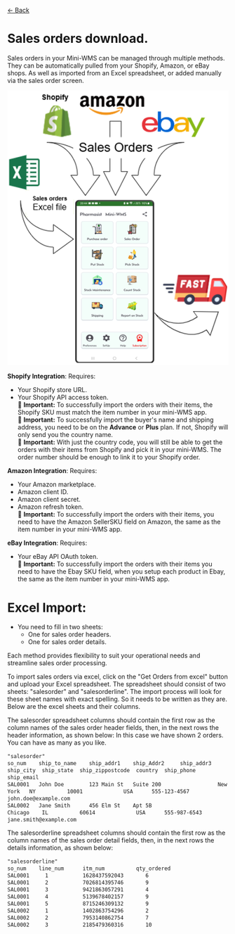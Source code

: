 [← Back](README.md)

# Sales orders download.

Sales orders in your Mini-WMS can be managed through multiple methods. They can be automatically pulled from your Shopify, Amazon, or eBay shops. As well as imported from an Excel spreadsheet, or added manually via the sales order screen.

![Visual Guide](asset/SODownloads.png)

**Shopify Integration**: Requires:  
- Your Shopify store URL.  
- Your Shopify API access token.  
🚨 **Important:** To successfully import the orders with their items, the Shopify SKU must match the item number in your mini-WMS app.  
🚨 **Important:** To successfully import the buyer's name and shipping address, you need to be on the **Advance** or **Plus** plan. If not, Shopify will only send you the country name.  
🚨 **Important:** With just the country code, you will still be able to get the orders with their items from Shopify and pick it in your mini-WMS. The order number should be enough to link it to your Shopify order.

**Amazon Integration**: Requires:  
- Your Amazon marketplace.  
- Amazon client ID.  
- Amazon client secret.  
- Amazon refresh token.  
🚨 **Important:** To successfully import the orders with their items, you need to have the Amazon SellerSKU field on Amazon, the same as the item number in your mini-WMS app.

**eBay Integration**: Requires:  
- Your eBay API OAuth token.  
🚨 **Important:** To successfully import the orders with their items you need to have the Ebay SKU field, when you setup each product in Ebay, the same as the item number in your mini-WMS app.

# **Excel Import**:  
- You need to fill in two sheets:  
  - One for sales order headers.  
  - One for sales order details.  
    
Each method provides flexibility to suit your operational needs and streamline sales order processing.

To import sales orders via excel, click on the "Get Orders from excel" button and upload your Excel spreadsheet.
The spreadsheet should consist of two sheets: "salesorder" and "salesorderline". The import process will look for these sheet names with exact spelling.
So it needs to be written as they are. Below are the excel sheets and their columns.

The salesorder spreadsheet columns should contain the first row as the column names of the sales order header fields, then, in the next rows the header information, as shown below:
In this case we have shown 2 orders. You can have as many as you like.

```
"salesorder"
so_num    ship_to_name    ship_addr1    ship_Addr2     ship_addr3  ship_city  ship_state  ship_zippostcode  country  ship_phone     ship_email
SAL0001   John Doe        123 Main St   Suite 200                  New York   NY          10001             USA      555-123-4567   john.doe@example.com
SAL0002   Jane Smith      456 Elm St    Apt 5B                     Chicago    IL          60614             USA      555-987-6543   jane.smith@example.com
```

The salesorderline spreadsheet columns should contain the first row as the column names of the sales order detail fields, then, in the next rows the details information, as shown below:

```
"salesorderline"
so_num    line_num      itm_num          qty_ordered
SAL0001	    1	        1628437592043	    6
SAL0001	    2	        7026814395746	    9
SAL0001	    3	        9421863057291	    4
SAL0001	    4	        5139678402157	    9
SAL0001	    5	        8715246309132	    9
SAL0002	    1	        1402863754296	    2
SAL0002	    2	        7953140862754	    7
SAL0002	    3	        2185479360316	    10
```
